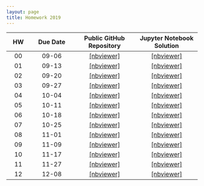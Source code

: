 ```yaml
---
layout: page
title: Homework 2019
---
```


<table>
  <thead>
    <tr>
      <th style="text-align: center; width:50px">HW</th>
      <th style="text-align: center; width:110px">Due Date</th>
      <th style="text-align: center; width:160px">Public GitHub Repository</th>
     <th style="text-align: center; width:160px">Jupyter Notebook Solution</th>
    </tr>
  </thead>
 <tbody>
    <tr>
      <td style="text-align: center">00</td>
      <td style="text-align: center">09-06</td>
      <td style="text-align: center"><a href="https://nbviewer.jupyter.org/github/data1010/problem-sets/blob/master/2019/hw00/data1010-hw00.ipynb">[nbviewer]</a></td>
      <td style="text-align: center"><a href="https://nbviewer.jupyter.org/github/data1010/problem-sets/blob/master/2019/hw00/data1010-hw00.ipynb">[nbviewer]</a></td>
   </tr>
   <tr>
      <td style="text-align: center">01</td>
      <td style="text-align: center">09-13</td>
      <td style="text-align: center"><a href="https://nbviewer.jupyter.org/github/data1010/problem-sets/blob/master/2019/hw01/data1010-hw01.ipynb">[nbviewer]</a></td>
      <td style="text-align: center"><a href="https://nbviewer.jupyter.org/github/data1010/problem-sets/blob/master/2019/hw01/data1010-hw01-sol.ipynb">[nbviewer]</a></td>
   </tr>
   <tr>
      <td style="text-align: center">02</td>
      <td style="text-align: center">09-20</td>
      <td style="text-align: center"><a href="https://nbviewer.jupyter.org/github/data1010/problem-sets/blob/master/2019/hw02/data1010-hw02.ipynb">[nbviewer]</a></td>
      <td style="text-align: center"><a href="https://nbviewer.jupyter.org/github/data1010/problem-sets/blob/master/2019/hw02/data1010-hw02-sol.ipynb">[nbviewer]</a></td>
   </tr>
   <tr>
      <td style="text-align: center">03</td>
      <td style="text-align: center">09-27</td>
      <td style="text-align: center"><a href="https://nbviewer.jupyter.org/github/data1010/problem-sets/blob/master/2019/hw03/data1010-hw03.ipynb">[nbviewer]</a></td>
      <td style="text-align: center"><a href="https://nbviewer.jupyter.org/github/data1010/problem-sets/blob/master/2019/hw03/data1010-hw03-sol.ipynb">[nbviewer]</a></td>
   </tr>
   <tr>
      <td style="text-align: center">04</td>
      <td style="text-align: center">10-04</td>
      <td style="text-align: center"><a href="https://nbviewer.jupyter.org/github/data1010/problem-sets/blob/master/2019/hw04/data1010-hw04.ipynb">[nbviewer]</a></td>
      <td style="text-align: center"><a href="https://nbviewer.jupyter.org/github/data1010/problem-sets/blob/master/2019/hw04/data1010-hw04-sol.ipynb">[nbviewer]</a></td>
   </tr>
   <tr>
      <td style="text-align: center">05</td>
      <td style="text-align: center">10-11</td>
      <td style="text-align: center"><a href="https://nbviewer.jupyter.org/github/data1010/problem-sets/blob/master/2019/hw05/data1010-hw05.ipynb">[nbviewer]</a></td>
      <td style="text-align: center"><a href="https://nbviewer.jupyter.org/github/data1010/problem-sets/blob/master/2019/hw05/data1010-hw05-sol.ipynb">[nbviewer]</a></td>
   </tr>
   <tr>
      <td style="text-align: center">06</td>
      <td style="text-align: center">10-18</td>
      <td style="text-align: center"><a href="https://nbviewer.jupyter.org/github/data1010/problem-sets/blob/master/2019/hw06/data1010-hw06.ipynb">[nbviewer]</a></td>
      <td style="text-align: center"><a href="https://nbviewer.jupyter.org/github/data1010/problem-sets/blob/master/2019/hw06/data1010-hw06-sol.ipynb">[nbviewer]</a></td>
   </tr>
   <tr>
      <td style="text-align: center">07</td>
      <td style="text-align: center">10-25</td>
      <td style="text-align: center"><a href="https://nbviewer.jupyter.org/github/data1010/problem-sets/blob/master/2019/hw07/data1010-hw07.ipynb">[nbviewer]</a></td>
      <td style="text-align: center"><a href="https://nbviewer.jupyter.org/github/data1010/problem-sets/blob/master/2019/hw07/data1010-hw07-sol.ipynb">[nbviewer]</a></td>
   </tr>
   <tr>
      <td style="text-align: center">08</td>
      <td style="text-align: center">11-01</td>
      <td style="text-align: center"><a href="https://nbviewer.jupyter.org/github/data1010/problem-sets/blob/master/2019/hw08/data1010-hw08.ipynb">[nbviewer]</a></td>
      <td style="text-align: center"><a href="https://nbviewer.jupyter.org/github/data1010/problem-sets/blob/master/2019/hw08/data1010-hw08-sol.ipynb">[nbviewer]</a></td>
   </tr>
   <tr>
      <td style="text-align: center">09</td>
      <td style="text-align: center">11-09</td>
      <td style="text-align: center"><a href="https://nbviewer.jupyter.org/github/data1010/problem-sets/blob/master/2019/hw09/data1010-hw09.ipynb">[nbviewer]</a></td>
      <td style="text-align: center"><a href="https://nbviewer.jupyter.org/github/data1010/problem-sets/blob/master/2019/hw09/data1010-hw09-sol.ipynb">[nbviewer]</a></td>
   </tr>
   <tr>
      <td style="text-align: center">10</td>
      <td style="text-align: center">11-17</td>
      <td style="text-align: center"><a href="https://nbviewer.jupyter.org/github/data1010/problem-sets/blob/master/2019/hw10/data1010-hw10.ipynb">[nbviewer]</a></td>
      <td style="text-align: center"><a href="https://nbviewer.jupyter.org/github/data1010/problem-sets/blob/master/2019/hw10/data1010-hw10-sol.ipynb">[nbviewer]</a></td>
   </tr>
   <tr>
      <td style="text-align: center">11</td>
      <td style="text-align: center">11-27</td>
      <td style="text-align: center"><a href="https://nbviewer.jupyter.org/github/data1010/problem-sets/blob/master/2019/hw11/data1010-hw11.ipynb">[nbviewer]</a></td>
      <td style="text-align: center"><a href="https://nbviewer.jupyter.org/github/data1010/problem-sets/blob/master/2019/hw11/data1010-hw11-sol.ipynb">[nbviewer]</a></td>
   </tr>
   <tr>
      <td style="text-align: center">12</td>
      <td style="text-align: center">12-08</td>
      <td style="text-align: center"><a href="https://nbviewer.jupyter.org/github/data1010/problem-sets/blob/master/2019/hw12/data1010-hw12.ipynb">[nbviewer]</a></td>
      <td style="text-align: center"><a href="https://nbviewer.jupyter.org/github/data1010/problem-sets/blob/master/2019/hw12/data1010-hw12-sol.ipynb">[nbviewer]</a></td>
   </tr>
  </tbody>
</table>
